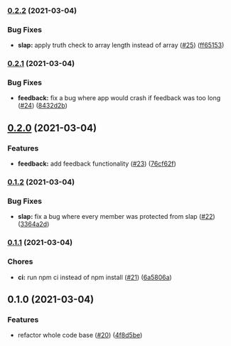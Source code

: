 ### [0.2.2](https://github.com/kaartni/std-bot/compare/0.2.1...0.2.2) (2021-03-04)


### Bug Fixes

* **slap:** apply truth check to array length instead of array ([#25](https://github.com/kaartni/std-bot/issues/25)) ([ff65153](https://github.com/kaartni/std-bot/commit/ff65153594202ccb0a19db2ed0dbb2b4e0734742))

### [0.2.1](https://github.com/kaartni/std-bot/compare/0.2.0...0.2.1) (2021-03-04)


### Bug Fixes

* **feedback:** fix a bug where app would crash if feedback was too long ([#24](https://github.com/kaartni/std-bot/issues/24)) ([8432d2b](https://github.com/kaartni/std-bot/commit/8432d2b84cf56803ad0040b89c798c89fb24f00b))

## [0.2.0](https://github.com/kaartni/std-bot/compare/0.1.2...0.2.0) (2021-03-04)


### Features

* **feedback:** add feedback functionality ([#23](https://github.com/kaartni/std-bot/issues/23)) ([76cf62f](https://github.com/kaartni/std-bot/commit/76cf62f90ab902dfc73de28cadde2e73bf12fd32))

### [0.1.2](https://github.com/kaartni/std-bot/compare/0.1.1...0.1.2) (2021-03-04)


### Bug Fixes

* **slap:** fix a bug where every member was protected from slap ([#22](https://github.com/kaartni/std-bot/issues/22)) ([3364a2d](https://github.com/kaartni/std-bot/commit/3364a2ded58bb2d99d57729ce86f24740292dd36))

### [0.1.1](https://github.com/kaartni/std-bot/compare/0.1.0...0.1.1) (2021-03-04)


### Chores

* **ci:** run npm ci instead of npm install ([#21](https://github.com/kaartni/std-bot/issues/21)) ([6a5806a](https://github.com/kaartni/std-bot/commit/6a5806ae97117abea9c9cf0cb5e7b7e8f4be8ea8))

## 0.1.0 (2021-03-04)


### Features

* refactor whole code base ([#20](https://github.com/kaartni/std-bot/issues/20)) ([4f8d5be](https://github.com/kaartni/std-bot/commit/4f8d5be30658e7d794ec8e24077a2c16b7265570))


